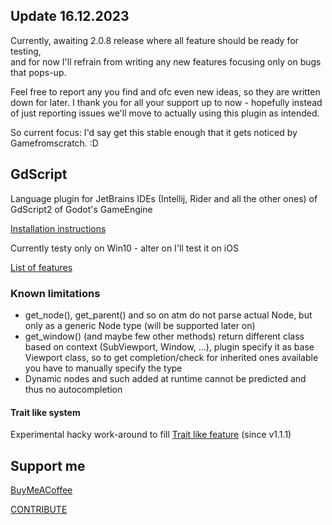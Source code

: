 ## Update 16.12.2023
Currently, awaiting 2.0.8 release where all feature should be ready for testing,  
and for now I'll refrain from writing any new features focusing only on bugs that pops-up.

Feel free to report any you find and ofc even new ideas, so they are written down for later.
I thank you for all your support up to now - hopefully instead of just reporting issues we'll move to actually using this plugin as intended.

So current focus: I'd say get this stable enough that it gets noticed by Gamefromscratch. :D

## GdScript

Language plugin for JetBrains IDEs (Intellij, Rider and all the other ones) of GdScript2 of Godot's GameEngine

[Installation instructions](documentation%2Finstallation.md)

Currently testy only on Win10 - alter on I'll test it on iOS

[List of features](documentation%2Ffeatures%2Ffeatures.md)

### Known limitations

- get_node(), get_parent() and so on atm do not parse actual Node, but only as a generic Node type (will be supported later on)
- get_window() (and maybe few other methods) return different class based on context (SubViewport, Window, ...),
  plugin specify it as base Viewport class, so to get completion/check for inherited ones available you have to manually specify the type
- Dynamic nodes and such added at runtime cannot be predicted and thus no autocompletion

#### Trait like system
Experimental hacky work-around to fill [Trait like feature](./documentation/trait.md) (since v1.1.1)

## Support me

[BuyMeACoffee](https://www.buymeacoffee.com/iceexplosive)

[CONTRIBUTE](CONTRIBUTE.md)
